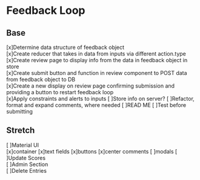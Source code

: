 # Feedback Loop

## Base
[x]Determine data structure of feedback object   
[x]Create reducer that takes in data from inputs via different action.type  
[x]Create review page to display info from the data in feedback object in store  
[x]Create submit button and function in review component to POST data from feedback object to DB  
[x]Create a new display on review page confirming submission and providing a button to restart feedback loop  
[x]Apply constraints and alerts to inputs 
[ ]Store info on server?
[ ]Refactor, format and expand comments, where needed
[ ]READ ME
[ ]Test before submitting  

## Stretch
[ ]Material UI  
    [x]container
    [x]text fields
    [x]buttons
    [x]center comments
    [ ]modals
[ ]Update Scores  
[ ]Admin Section  
[ ]Delete Entries  